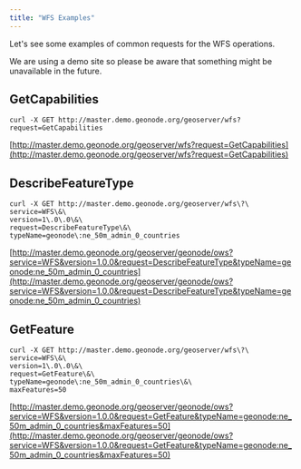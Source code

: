 ```yaml
---
title: "WFS Examples"
---
```


Let's see some examples of common requests for the WFS operations.

We are using a demo site so please be aware that something might be unavailable in the future.

## GetCapabilities

```shell
curl -X GET http://master.demo.geonode.org/geoserver/wfs?request=GetCapabilities
```

[http://master.demo.geonode.org/geoserver/wfs?request=GetCapabilities](http://master.demo.geonode.org/geoserver/wfs?request=GetCapabilities)

## DescribeFeatureType

```shell
curl -X GET http://master.demo.geonode.org/geoserver/wfs\?\
service=WFS\&\
version=1\.0\.0\&\
request=DescribeFeatureType\&\
typeName=geonode\:ne_50m_admin_0_countries
```

[http://master.demo.geonode.org/geoserver/geonode/ows?service=WFS&version=1.0.0&request=DescribeFeatureType&typeName=geonode:ne_50m_admin_0_countries](http://master.demo.geonode.org/geoserver/geonode/ows?service=WFS&version=1.0.0&request=DescribeFeatureType&typeName=geonode:ne_50m_admin_0_countries)

## GetFeature

```shell
curl -X GET http://master.demo.geonode.org/geoserver/wfs\?\
service=WFS\&\
version=1\.0\.0\&\
request=GetFeature\&\
typeName=geonode\:ne_50m_admin_0_countries\&\
maxFeatures=50
```

[http://master.demo.geonode.org/geoserver/geonode/ows?service=WFS&version=1.0.0&request=GetFeature&typeName=geonode:ne_50m_admin_0_countries&maxFeatures=50](http://master.demo.geonode.org/geoserver/geonode/ows?service=WFS&version=1.0.0&request=GetFeature&typeName=geonode:ne_50m_admin_0_countries&maxFeatures=50)

